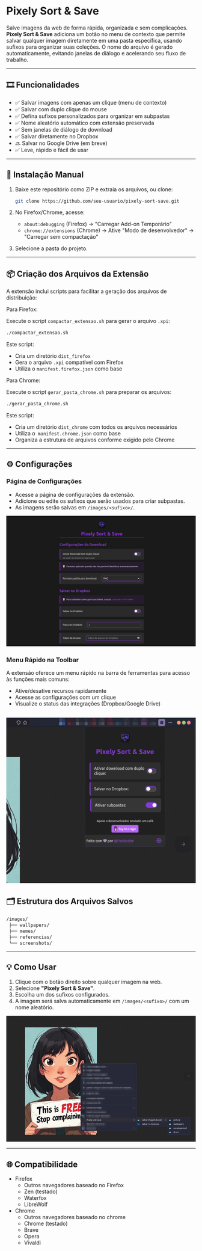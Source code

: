 # Pixely Sort & Save

Salve imagens da web de forma rápida, organizada e sem complicações.
**Pixely Sort & Save** adiciona um botão no menu de contexto que permite salvar qualquer imagem diretamente em uma pasta específica, usando sufixos para organizar suas coleções. O nome do arquivo é gerado automaticamente, evitando janelas de diálogo e acelerando seu fluxo de trabalho.

---

## 🎞️ Funcionalidades

* ✅ Salvar imagens com apenas um clique (menu de contexto)
* ✅ Salvar com duplo clique do mouse
* ✅ Defina sufixos personalizados para organizar em subpastas
* ✅ Nome aleatório automático com extensão preservada
* ✅ Sem janelas de diálogo de download
* ✅ Salvar diretamente no Dropbox
* 🔜 Salvar no Google Drive (em breve)
* ✅ Leve, rápido e fácil de usar


---

## 🚀 Instalação Manual

1. Baixe este repositório como ZIP e extraia os arquivos, ou clone:

   ```bash
   git clone https://github.com/seu-usuario/pixely-sort-save.git
   ```
2. No Firefox/Chrome, acesse:

   * `about:debugging` (Firefox) → "Carregar Add-on Temporário"
   * `chrome://extensions` (Chrome) → Ative "Modo de desenvolvedor" → "Carregar sem compactação"
3. Selecione a pasta do projeto.

---

## 📦 Criação dos Arquivos da Extensão
A extensão inclui scripts para facilitar a geração dos arquivos de distribuição:

Para Firefox:

Execute o script `compactar_extensao.sh` para gerar o arquivo `.xpi`:

```bash
./compactar_extensao.sh
```
Este script:

* Cria um diretório `dist_firefox`
* Gera o arquivo `.xpi` compatível com Firefox
* Utiliza o `manifest.firefox.json` como base

Para Chrome:

Execute o script `gerar_pasta_chrome.sh` para preparar os arquivos:

```bash
./gerar_pasta_chrome.sh
```

Este script:

* Cria um diretório `dist_chrome` com todos os arquivos necessários
* Utiliza o` manifest.chrome.json` como base
* Organiza a estrutura de arquivos conforme exigido pelo Chrome


---

## ⚙️ Configurações

### Página de Configurações

* Acesse a página de configurações da extensão.
* Adicione ou edite os sufixos que serão usados para criar subpastas.
* As imagens serão salvas em `/images/<sufixo>/`.

![image](./screenshot/confi.png)


### Menu Rápido na Toolbar
A extensão oferece um menu rápido na barra de ferramentas para acesso às funções mais comuns:

* Ative/desative recursos rapidamente
* Acesse as configurações com um clique
* Visualize o status das integrações (Dropbox/Google Drive)

![image](./screenshot/tolbar.png)
---

## 🗂️ Estrutura dos Arquivos Salvos

```
/images/
 ├── wallpapers/
 ├── memes/
 ├── referencias/
 └── screenshots/
```

---

## 💡 Como Usar

1. Clique com o botão direito sobre qualquer imagem na web.
2. Selecione **"Pixely Sort & Save"**.
3. Escolha um dos sufixos configurados.
4. A imagem será salva automaticamente em `/images/<sufixo>/` com um nome aleatório.

![image](./screenshot/use.png)

---

## 🌐 Compatibilidade

* Firefox
  * Outros navegadores  baseado no Firefox
  * Zen (testado)
  * Waterfox
  * LibreWolf
* Chrome
  * Outros navegadores baseado no chrome
  * Chrome (testado)
  * Brave
  * Opera
  * Vivaldi
